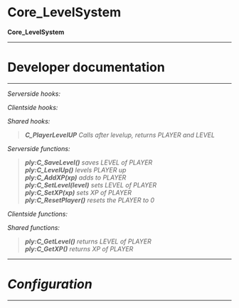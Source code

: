 
Core_LevelSystem
===============


**Core_LevelSystem**



----------
# <i class="icon-file"></i> Developer documentation
-------------
<i class="icon-th-list">Serverside hooks:
>

<i class="icon-user">Clientside hooks:
>

<i class="icon-user"><i class="icon-th-list">Shared hooks:

>**C_PlayerLevelUP** Calls after levelup, returns PLAYER and LEVEL<br>

<i class="icon-th-list">Serverside functions:
>**ply:C_SaveLevel()** saves LEVEL of PLAYER<br>
**ply:C_LevelUp()** levels PLAYER up <br>
**ply:C_AddXP(xp)** adds <xp> to PLAYER<br>
**ply:C_SetLevel(level)** sets LEVEL <level> of PLAYER<br>
**ply:C_SetXP(xp)** sets XP <xp> of PLAYER<br>
**ply:C_ResetPlayer()** resets the PLAYER to 0<br>


<i class="icon-user">Clientside functions:
>

<i class="icon-user"><i class="icon-th-list">Shared functions:

>**ply:C_GetLevel()** returns LEVEL of PLAYER<br>
**ply:C_GetXP()** returns XP of PLAYER



----------
# <i class="icon-pencil"></i> Configuration
----------


